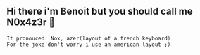 ## Hi there i'm Benoit but you should call me N0x4z3r 👋

```
It pronouced: Nox, azer(layout of a french keyboard)
For the joke don't worry i use an american layout ;)
```
<!--
**Benoit-corso/Benoit-corso** is a ✨ _special_ ✨ repository because its `README.md` (this file) appears on your GitHub profile.

Here are some ideas to get you started:

- 🔭 I’m currently working on ...
- 🌱 I’m currently learning ...
- 👯 I’m looking to collaborate on ...
- 🤔 I’m looking for help with ...
- 💬 Ask me about ...
- 📫 How to reach me: ...
- 😄 Pronouns: ...
- ⚡ Fun fact: ...
-->
